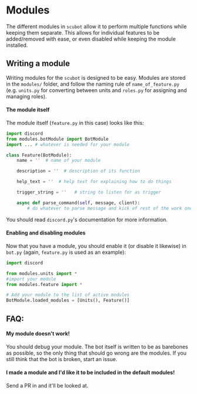 # Modules
The different modules in `scubot` allow it to perform multiple functions while keeping them separate. This allows for individual features to be added/removed with ease, or even disabled while keeping the module installed.

## Writing a module
Writing modules for the `scubot` is designed to be easy. Modules are stored in the `modules/` folder, and follow the naming rule of `name_of_feature.py` (e.g. `units.py` for converting between units and `roles.py` for assigning and managing roles).
#### The module itself
The module itself (`feature.py` in this case) looks like this:
```Python
import discord
from modules.botModule import BotModule
import ... # whatever is needed for your module

class Feature(BotModule):
    name = ''  # name of your module

    description = ''  # description of its function

    help_text = ''  # help text for explaining how to do things

    trigger_string = ''   # string to listen for as trigger

    async def parse_command(self, message, client):
        # do whatever to parse message and kick of rest of the work once the module is triggered

```
You should read `discord.py`'s documentation for more information.

#### Enabling and disabling modules
Now that you have a module, you should enable it (or disable it likewise) in `bot.py` (again, `feature.py` is used as an example):
```Python
import discord

from modules.units import *
#import your module
from modules.feature import *

# Add your module to the list of active modules
BotModule.loaded_modules = [Units(), Feature()]

```

## FAQ:
#### My module doesn't work!
You should debug your module. The bot itself is written to be as barebones as possible, so the only thing that should go wrong are the modules. If you still think that the bot is broken, start an issue.
#### I made a module and I'd like it to be included in the default modules!
Send a PR in and it'll be looked at.
